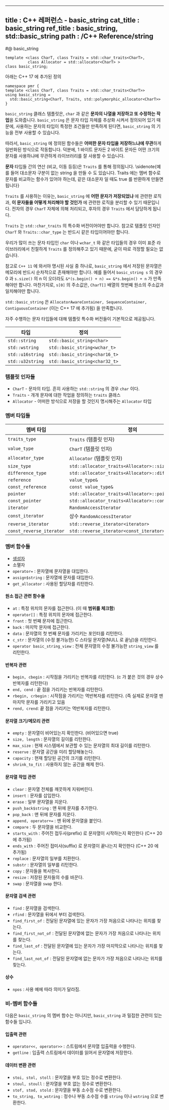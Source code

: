 ----------------
title : C++ 레퍼런스 - basic_string
cat_title :  basic_string
ref_title : basic_string, std::basic_string
path : /C++ Reference/string
----------------

#@ basic_string

```cpp-formatted
template <class CharT, class Traits = std::char_traits<CharT>,
          class Allocator = std::allocator<CharT> >
class basic_string;
```

아래는 C++ 17 에 추가된 정의

```cpp-formatted
namespace pmr {
template <class CharT, class Traits = std::char_traits<CharT>>
using basic_string =
  std::basic_string<CharT, Traits, std::polymorphic_allocator<CharT>>
}
```

`basic_string` 클래스 템플릿은, `char` 과 같은 **문자의 나열을 저장하고 또 수정하는 작업**을 도와줍니다. `basic_string` 은 문자 타입 자체를 추상화 시켜서 정의되어 있기 때문에, 사용하는 문자의 타입이 특정한 조건들만 만족하게 된다면, `basic_string` 의 기능을 전부 사용할 수 있습니다. 

따라서, `basic_string` 에 정의된 함수들은 **어떠한 문자 타입을 저장하느냐에 무관**하게 일반화된 방식으로 작동합니다. 덕분에, 1 바이트 문자든 2 바이트 문자든 어떤 크기의 문자를 사용하냐에 무관하게 라이브러리를 잘 사용할 수 있습니다.

**문자** 타입들 간의 연산 (비교, 이동 등등)은 `Traits` 를 통해 정의됩니다. \sidenote{예를 들어 대소문자 구분이 없는 string 을 만들 수 도 있습니다. Traits 에는 멤버 함수로 문자를 비교하는 함수가 있어야 하는데, 같은 대소문자 일 때도 true 를 반환하게 만들면 됩니다}

`Traits` 를 사용하는 이유는, `basic_string` 에 **어떤 문자가 저장되었냐** 에 관련한 로직과, **이 문자들을 어떻게 처리해야 할 것인가** 에 관련한 로직을 분리할 수 있기 때문입니다. 전자의 경우 `CharT` 자체에 의해 처리되고, 후자의 경우 `Traits` 에서 담당하게 됩니다.

`Traits` 는 `std::char_traits` 의 특수화 버전이어야만 합니다. 참고로 템플릿 인자인 `CharT` 와 `Traits::char_type` 는 반드시 같은 타입이어야만 합니다.

우리가 많이 쓰는 문자 타입인 `char` 이나 `wchar_t` 와 같은 타입들의 경우 이미 표준 라이브러리에서 친절하게 `Traits` 를 정의해주고 있기 때문에, 굳이 따로 걱정할 필요는 없습니다.

참고로 `C++ 11` 에 와서야 명시된 사실 중 하나로, `basic_string` 에서 저장된 문자열은 메모리에 반드시 순차적으로 존재해야만 합니다. 예를 들어서 `basic_string s` 의 경우 0 과 `s.size()` 의 n 이 오더라도 `&*(s.begin() + n) == &*s.begin() + n` 가 만족해야만 합니다. 마찬가지로, `s[0]` 의 주소값은, `CharT[]` 배열의 첫번째 원소의 주소값과 일치해야만 합니다.

`std::basic_string` 은 `AllocatorAwareContainer, SequenceContainer, ContiguousContainer` (이는 C++ 17 에 추가됨) 을 만족합니다.


자주 수행하는 문자 타입들에 대해 템플릿 특수화 버전들이 기본적으로 제공됩니다.

|타입|정의|
|----|----|
|`std::string`|`std::basic_string<char>`|
|`std::wstring`|`std::basic_string<wchar_t>`|
|`std::u16string`|`std::basic_string<char16_t>`|
|`std::u32string`|`std::basic_string<char32_t>`|

### 템플릿 인자들

* `CharT` -	문자의 타입. 흔히 사용하는 `std::string` 의 경우 `char` 이다.
* `Traits` - 개개 문자에 대한 작업을 정의하는 `traits` 클래스
* `Allocator` -	어떠한 방식으로 저장을 할 것인지 명시해주는 `Allocator` 타입

### 멤버 타입들

|멤버 타입|정의|
|-------|---|
|`traits_type`|`Traits` (템플릿 인자)|
|`value_type`|`CharT` (템플릿 인자)|
|`allocator_type`|`Allocator` (템플릿 인자)|
|`size_type`|`std::allocator_traits<Allocator>::size_type`|
|`difference_type`|`std::allocator_traits<Allocator>::difference_type`|
|`reference`|`value_type&`|
|`const_reference`|`const value_type&`|
|`pointer`|`std::allocator_traits<Allocator>::pointer`|
|`const_pointer`|`std::allocator_traits<Allocator>::const_pointer`|
|`iterator`|`RandomAccessIterator`|
|`const_iterator`|상수 `RandomAccessIterator`|
|`reverse_iterator`|`std::reverse_iterator<iterator>`|
|`const_reverse_iterator`|`std::reverse_iterator<const_iterator>`|

### 멤버 함수들

* [생성자](/237)
* 소멸자
* `operator=` : 문자열에 문자열을 대입한다.
* `assign$string` : 문자열에 문자를 대입한다.
* `get_allocator` : 사용된 할당자를 리턴한다.

#### 원소 접근 관련 함수들

* `at` : 특정 위치의 문자를 접근한다. (이 때 **범위를 체크함**)
* `operator[]` : 특정 위치의 문자에 접근한다.
* `front` : 첫 번째 문자에 접근한다.
* `back` : 마지막 문자에 접근한다.
* `data` : 문자열의 첫 번째 문자를 가리키는 포인터를 리턴한다.
* `c_str` : 문자열의 (수정 불가능한) C 스타일 문자열(NULL 로 끝남)을 리턴한다.
* `operator basic_string_view` : 전체 문자열의 수정 불가능한 `string_view` 를 리턴한다.

#### 반복자 관련

* `begin, cbegin` : 시작점을 가리키는 반복자를 리턴한다. (c 가 붙은 것의 경우 상수 반복자를 리턴한다)
* `end, cend` : 끝 점을 가리키는 반복자를 리턴한다.
* `rbegin, crbegin` : 시작점을 가리키는 역반복자를 리턴한다. (즉 실제로 문자열 맨 마지막 문자를 가리키고 있음
* `rend, crend`: 끝 점을 가리키는 역반복자를 리턴한다.

#### 문자열 크기/메모리 관련

* `empty` : 문자열이 비어있는지 확인한다. (비어있으면 true)
* `size, length` : 문자열의 길이를 리턴한다.
* `max_size` : 현재 시스템에서 보관할 수 있는 문자열의 최대 길이를 리턴한다.
* `reserve` : 문자열 공간을 미리 할당해놓는다.
* `capacity` : 현재 할당된 공간의 크기를 리턴한다.
* `shrink_to_fit` : 사용하지 않는 공간을 해제 한다.

#### 문자열 작업 관련

* `clear` : 문자열 전체를 깨끗하게 지워버린다.
* `insert` : 문자를 삽입한다.
* `erase` : 일부 문자열을 지운다.
* `push_back$string` : 맨 뒤에 문자를 추가한다.
* `pop_back` : 맨 뒤에 문자를 지운다.
* `append, operator+=` : 맨 뒤에 문자열을 붙인다.
* `compare` : 두 문자열을 비교한다.
* `starts_with` : 주어진 접두사(prefix) 로 문자열이 시작하는지 확인한다 (C++ 20 에 추가됨)
* `ends_with` : 주어진 접미사(suffix) 로 문자열이 끝나는지 확인한다 (C++ 20 에 추가됨)
* `replace` : 문자열의 일부를 치환한다.
* `substr` : 문자열의 일부를 리턴한다.
* `copy` : 문자들을 복사한다.
* `resize` : 저장된 문자들의 수를 바꾼다.
* `swap` : 문자열을 `swap` 한다.

#### 문자열 검색 관련

* `find` : 문자열을 검색한다.
* `rfind` : 문자열을 뒤에서 부터 검색한다.
* `find_first_of` : 전달된 문자열에 있는 문자가 가장 처음으로 나타나는 위치를 찾는다.
* `find_first_not_of` : 전달된 문자열에 없는 문자가 가장 처음으로 나타나는 위치를 찾는다.
* `find_last_of` : 전달된 문자열에 있는 문자가 가장 마지막으로 나타나는 위치를 찾는다.
* `find_last_not_of` : 전달된 문자열에 없는 문자가 가장 처음으로 나타나는 위치를 찾는다.

#### 상수

* `npos` : 사용 예에 따라 의미가 달라짐.

### 비-멤버 함수들

다음은 `basic_string` 의 멤버 함수는 아니지만, `basic_string` 과 밀접한 관련이 있는 함수들 입니다.

#### 입출력 관련

* `operator<<, operator>>` : 스트림에서 문자열 입출력을 수행한다.
* `getline` : 입출력 스트림에서 데이터를 읽어서 문자열에 저장한다.

#### 데이터 변환 관련

* `stoi, stol, stoll` : 문자열을 부호 있는 정수로 변환한다.
* `stoul, stoull` : 문자열을 부호 없는 정수로 변환한다.
* `stof, stod, stold` : 문자열을 부동 소수점 수로 변환한다.
* `to_string, to_wstring` : 정수나 부동 소수점 수를 `string` 이나 `wstring` 으로 변환한다.
